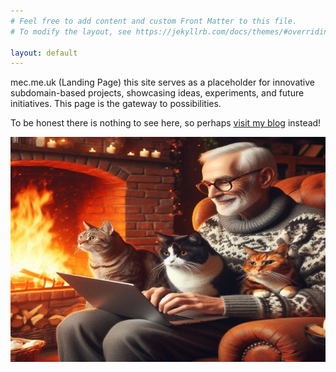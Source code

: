 ```yaml
---
# Feel free to add content and custom Front Matter to this file.
# To modify the layout, see https://jekyllrb.com/docs/themes/#overriding-theme-defaults

layout: default
---
```

mec.me.uk (Landing Page) this site serves as a placeholder for innovative subdomain-based projects, showcasing ideas, experiments, and future initiatives. This page is the gateway to possibilities.

To be honest there is nothing to see here, so perhaps [visit my blog](http://blog.mec.me.uk) instead!

![A warm fire with cats and a laptop](/assets/images/cats2.jpg)

